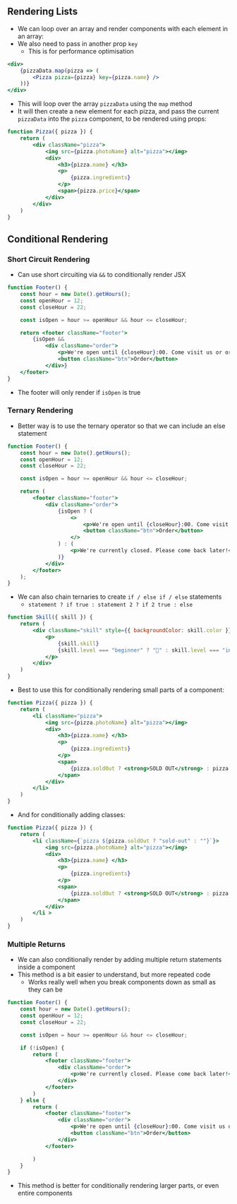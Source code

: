 ## Rendering Lists

- We can loop over an array and render components with each element in an array:
- We also need to pass in another prop `key` 
	- This is for performance optimisation

```jsx
<div>
	{pizzaData.map(pizza => (
		<Pizza pizza={pizza} key={pizza.name} />
	))}
</div>
```

- This will loop over the array `pizzaData` using the `map` method
- It will then create a new element for each pizza, and pass the current `pizzaData` into the `pizza` component, to be rendered using props:

```jsx
function Pizza({ pizza }) {
    return (
        <div className="pizza">
            <img src={pizza.photoName} alt="pizza"></img>
            <div>
                <h3>{pizza.name} </h3>
                <p>
                    {pizza.ingredients}
                </p>
                <span>{pizza.price}</span>
            </div>
        </div>
    )
}
```

## Conditional Rendering

### Short Circuit Rendering

- Can use short circuiting via `&&` to conditionally render JSX

```jsx
function Footer() {
    const hour = new Date().getHours();
    const openHour = 12;
    const closeHour = 22;

    const isOpen = hour >= openHour && hour <= closeHour;

    return <footer className="footer">
        {isOpen &&
            <div className="order">
                <p>We're open until {closeHour}:00. Come visit us or order online.</p>}
                <button className="btn">Order</button>
            </div>}
    </footer>
}
```

- The footer will only render if `isOpen` is true

### Ternary Rendering
- Better way is to use the ternary operator so that we can include an else statement

```jsx
function Footer() {
    const hour = new Date().getHours();
    const openHour = 12;
    const closeHour = 22;

    const isOpen = hour >= openHour && hour <= closeHour;

    return (
        <footer className="footer">
            <div className="order">
                {isOpen ? (
                    <>
                        <p>We're open until {closeHour}:00. Come visit us or order online.</p>
                        <button className="btn">Order</button>
                    </>
                ) : (
                    <p>We're currently closed. Please come back later!</p>
                )}
            </div>
        </footer>
    );
}
```

- We can also chain ternaries to create `if / else if / else` statements
	- `statement ? if true : statement 2 ? if 2 true : else`

```jsx
function Skill({ skill }) {
    return (
        <div className="skill" style={{ backgroundColor: skill.color }}>
            <p>
                {skill.skill}
                {skill.level === "beginner" ? "👶" : skill.level === "intermediate" ? "👍" : "💪"}
            </p>
        </div>
    )
}
```

- Best to use this for conditionally rendering small parts of a component:

```jsx
function Pizza({ pizza }) {
    return (
        <li className="pizza">
            <img src={pizza.photoName} alt="pizza"></img>
            <div>
                <h3>{pizza.name} </h3>
                <p>
                    {pizza.ingredients}
                </p>
                <span>
                    {pizza.soldOut ? <strong>SOLD OUT</strong> : pizza.price}
                </span>
            </div>
        </li>
    )
}
```

- And for conditionally adding classes:

```jsx
function Pizza({ pizza }) {
    return (
        <li className={`pizza ${pizza.soldOut ? "sold-out" : ""}`}>
            <img src={pizza.photoName} alt="pizza"></img>
            <div>
                <h3>{pizza.name} </h3>
                <p>
                    {pizza.ingredients}
                </p>
                <span>
                    {pizza.soldOut ? <strong>SOLD OUT</strong> : pizza.price}
                </span>
            </div>
        </li >
    )
}
```
### Multiple Returns
- We can also conditionally render by adding multiple return statements inside a component
- This method is a bit easier to understand, but more repeated code 
	- Works really well when you break components down as small as they can be

```jsx
function Footer() {
    const hour = new Date().getHours();
    const openHour = 12;
    const closeHour = 22;

    const isOpen = hour >= openHour && hour <= closeHour;

    if (!isOpen) {
        return (
            <footer className="footer">
                <div className="order">
                    <p>We're currently closed. Please come back later!</p>
                </div>
            </footer>
        )
    } else {
        return (
            <footer className="footer">
                <div className="order">
                    <p>We're open until {closeHour}:00. Come visit us or order online.</p>
                    <button className="btn">Order</button>
                </div>
            </footer>

        )
    }
}
```

- This method is better for conditionally rendering larger parts, or even entire components 